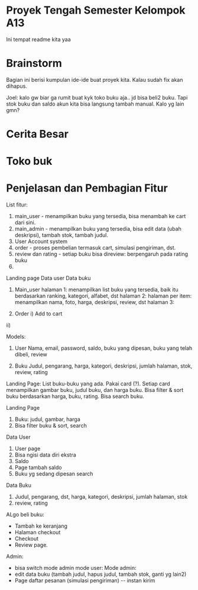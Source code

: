 # Proyek Tengah Semester Kelompok A13

Ini tempat readme kita yaa

<h1>
  Brainstorm
</h1>
<p> 
  Bagian ini berisi kumpulan ide-ide buat proyek kita. Kalau sudah fix akan dihapus.
</p>

<p>
  Joel: kalo gw biar ga rumit buat kyk toko buku aja.. jd bisa beli2 buku. Tapi stok buku dan saldo akun kita bisa langsung tambah manual. Kalo yg lain gmn?
</p>

<h1>
  Cerita Besar
</h1>

<h1>
  Toko buk
</h1>

<h1>
  Penjelasan dan Pembagian Fitur
</h1>

List fitur:
1. main_user - menampilkan buku yang tersedia, bisa menambah ke cart dari sini.
2. main_admin - menampilkan buku yang tersedia, bisa edit data (ubah deskripsi), tambah stok, tambah judul.
3. User Account system
4. order - proses pembelian termasuk cart, simulasi pengiriman, dst.
5. review dan rating - setiap buku bisa direview: berpengaruh pada rating buku
7. 

Landing page
Data user
Data buku


1. Main_user
halaman 1: menampilkan list buku yang tersedia, baik itu berdasarkan ranking, kategori, alfabet, dst
halaman 2: halaman per item: menampilkan nama, foto, harga, deskripsi, review, dst
halaman 3: 


2. Order
i) Add to cart

ii) 




Models:

1. User
   Nama, email, password, saldo, buku yang dipesan, buku yang telah dibeli, review

2. Buku
   Judul, pengarang, harga, kategori, deskripsi, jumlah halaman, stok, review, rating





Landing Page:
List buku-buku yang ada. Pakai card (?). Setiap card menampilkan gambar buku, judul buku, dan harga buku. Bisa filter & sort buku berdasarkan harga, buku, rating. Bisa search buku.









Landing Page
1) Buku: judul, gambar, harga
3) Bisa filter buku & sort, search


Data User
1) User page
2) Bisa ngisi data diri ekstra
3) Saldo
4) Page tambah saldo
5) Buku yg sedang dipesan search

Data Buku
1) Judul, pengarang, dst, harga, kategori, deskripsi, jumlah halaman, stok
2) review, rating

ALgo beli buku:
- Tambah ke keranjang
- Halaman checkout
- Checkout
- Review page.

Admin:
- bisa switch mode admin mode user:
Mode admin:
- edit data buku (tambah judul, hapus judul, tambah stok, ganti yg lain2)
- Page daftar pesanan (simulasi pengiriman) -- instan kirim

